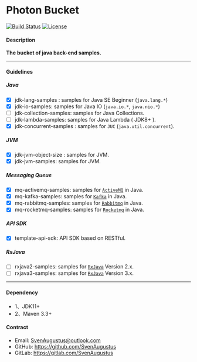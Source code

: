 # Photon Bucket
[![Build Status](https://travis-ci.org/flysium-io/yew.svg?branch=master)](https://travis-ci.org/SvenAugustus/photon) [![License](https://img.shields.io/badge/license-Apache%202-4EB1BA.svg)](https://www.apache.org/licenses/LICENSE-2.0.html)

#### Description
**The bucket of java back-end samples.**

-------------------------- 
#### Guidelines
##### Java 
* [x] jdk-lang-samples : samples for Java SE Beginner (`java.lang.*`)
* [x] jdk-io-samples: samples for Java IO (`java.io.*`, `java.nio.*`)
* [ ] jdk-collection-samples: samples for Java Collections.
* [ ] jdk-lambda-samples: samples for Java Lambda ( JDK8+ ).
* [x] jdk-concurrent-samples : samples for `JUC` (`java.util.concurrent`).

##### JVM 
* [x] jdk-jvm-object-size : samples for JVM.
* [x] jdk-jvm-samples: samples for JVM.

##### Messaging Queue
* [x] mq-activemq-samples: samples for [`ActiveMQ`](http://activemq.apache.org/) in Java.
* [x] mq-kafka-samples: samples for [`Kafka`](http://kafka.apache.org/) in Java.
* [x] mq-rabbitmq-samples: samples for [`Rabbitmq`](https://www.rabbitmq.com/) in Java.
* [x] mq-rocketmq-samples: samples for [`Rocketmq`](http://rocketmq.apache.org/) in Java.

##### API SDK
* [x] template-api-sdk: API SDK based on RESTful.

##### RxJava
* [ ] rxjava2-samples: samples for [`RxJava`](https://github.com/ReactiveX/RxJava) Version 2.x.
* [ ] rxjava3-samples: samples for [`RxJava`](https://github.com/ReactiveX/RxJava) Version 3.x.

-------------------------- 
#### Dependency
* 1、JDK11+
* 2、Maven 3.3+

#### Contract
* Email: SvenAugustus@outlook.com
* GitHub: https://github.com/SvenAugustus
* GitLab: https://gitlab.com/SvenAugustus


